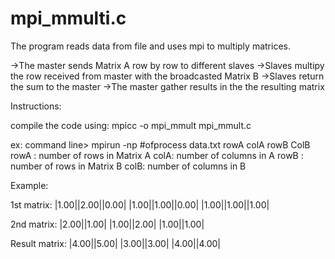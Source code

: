 # mpi_mmulti.c

The program reads data from file and uses mpi to multiply matrices.

 ->The master sends Matrix A row by row to different slaves
 ->Slaves multipy the row received from master with the broadcasted Matrix B
 ->Slaves return the sum to the master
 ->The master gather results in the the resulting matrix

Instructions:

compile the code using: mpicc -o mpi_mmult mpi_mmult.c

ex: command line> mpirun -np #ofprocess <nameofyourprogram> data.txt rowA colA rowB ColB
rowA : number of rows in Matrix A
colA: number of columns in A
rowB : number of rows in Matrix B
colB: number of columns in B

Example:

1st matrix:
|1.00||2.00||0.00|
|1.00||1.00||0.00|
|1.00||1.00||1.00|

2nd matrix:
|2.00||1.00|
|1.00||2.00|
|1.00||1.00|

Result matrix:
|4.00||5.00|
|3.00||3.00|
|4.00||4.00|

